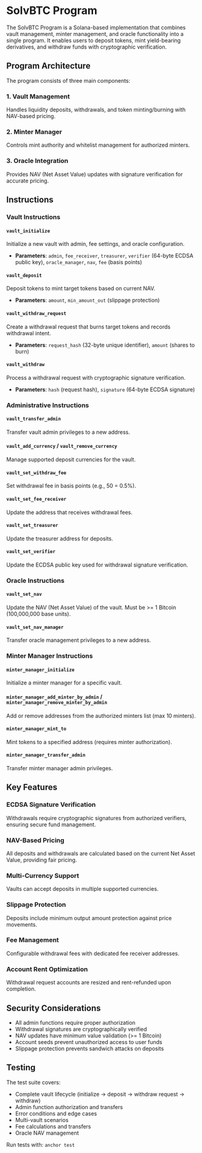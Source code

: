# SolvBTC Program

The SolvBTC Program is a Solana-based implementation that combines vault management, minter management, and oracle functionality into a single program. It enables users to deposit tokens, mint yield-bearing derivatives, and withdraw funds with cryptographic verification.

## Program Architecture

The program consists of three main components:

### 1. Vault Management
Handles liquidity deposits, withdrawals, and token minting/burning with NAV-based pricing.

### 2. Minter Manager  
Controls mint authority and whitelist management for authorized minters.

### 3. Oracle Integration
Provides NAV (Net Asset Value) updates with signature verification for accurate pricing.

## Instructions

### Vault Instructions

#### `vault_initialize`
Initialize a new vault with admin, fee settings, and oracle configuration.
- **Parameters**: `admin`, `fee_receiver`, `treasurer`, `verifier` (64-byte ECDSA public key), `oracle_manager`, `nav`, `fee` (basis points)

#### `vault_deposit`  
Deposit tokens to mint target tokens based on current NAV.
- **Parameters**: `amount`, `min_amount_out` (slippage protection)

#### `vault_withdraw_request`
Create a withdrawal request that burns target tokens and records withdrawal intent.
- **Parameters**: `request_hash` (32-byte unique identifier), `amount` (shares to burn)

#### `vault_withdraw`
Process a withdrawal request with cryptographic signature verification.
- **Parameters**: `hash` (request hash), `signature` (64-byte ECDSA signature)

### Administrative Instructions

#### `vault_transfer_admin`
Transfer vault admin privileges to a new address.

#### `vault_add_currency` / `vault_remove_currency`
Manage supported deposit currencies for the vault.

#### `vault_set_withdraw_fee`
Set withdrawal fee in basis points (e.g., 50 = 0.5%).

#### `vault_set_fee_receiver`
Update the address that receives withdrawal fees.

#### `vault_set_treasurer` 
Update the treasurer address for deposits.

#### `vault_set_verifier`
Update the ECDSA public key used for withdrawal signature verification.

### Oracle Instructions

#### `vault_set_nav`
Update the NAV (Net Asset Value) of the vault. Must be >= 1 Bitcoin (100,000,000 base units).

#### `vault_set_nav_manager`
Transfer oracle management privileges to a new address.

### Minter Manager Instructions

#### `minter_manager_initialize`
Initialize a minter manager for a specific vault.

#### `minter_manager_add_minter_by_admin` / `minter_manager_remove_minter_by_admin`
Add or remove addresses from the authorized minters list (max 10 minters).

#### `minter_manager_mint_to`
Mint tokens to a specified address (requires minter authorization).

#### `minter_manager_transfer_admin`
Transfer minter manager admin privileges.

## Key Features

### ECDSA Signature Verification
Withdrawals require cryptographic signatures from authorized verifiers, ensuring secure fund management.

### NAV-Based Pricing
All deposits and withdrawals are calculated based on the current Net Asset Value, providing fair pricing.

### Multi-Currency Support
Vaults can accept deposits in multiple supported currencies.

### Slippage Protection
Deposits include minimum output amount protection against price movements.

### Fee Management
Configurable withdrawal fees with dedicated fee receiver addresses.

### Account Rent Optimization
Withdrawal request accounts are resized and rent-refunded upon completion.

## Security Considerations

- All admin functions require proper authorization
- Withdrawal signatures are cryptographically verified
- NAV updates have minimum value validation (>= 1 Bitcoin)
- Account seeds prevent unauthorized access to user funds
- Slippage protection prevents sandwich attacks on deposits

## Testing

The test suite covers:
- Complete vault lifecycle (initialize → deposit → withdraw request → withdraw)
- Admin function authorization and transfers
- Error conditions and edge cases
- Multi-vault scenarios
- Fee calculations and transfers
- Oracle NAV management

Run tests with: `anchor test`
